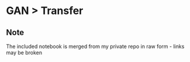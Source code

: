# GAN > Transfer

## Note

The included notebook is merged from my private repo in raw form - links may be broken